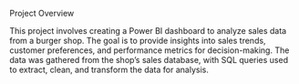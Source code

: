 Project Overview

This project involves creating a Power BI 
dashboard to analyze sales data from a burger shop.
The goal is to provide insights into sales trends, customer preferences, 
and performance metrics for decision-making. 
The data was gathered from the shop’s sales database,
with SQL queries used to extract, clean, and transform the data for analysis.
